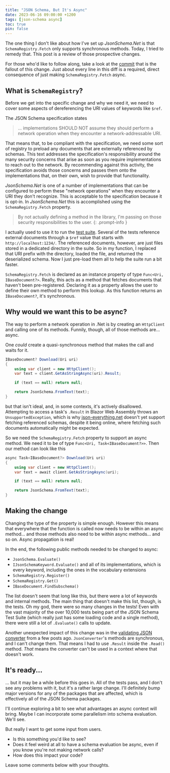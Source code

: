 ```yaml
---
title: "JSON Schema, But It's Async"
date: 2023-06-16 09:00:00 +1200
tags: [json-schema async]
toc: true
pin: false
---
```

The one thing I don't like about how I've set up _JsonSchema.Net_ is that `SchemaRegistry.Fetch` only supports synchronous methods.  Today, I tried to remedy that.  This post is a review of those prospective changes.

For those who'd like to follow along, take a look at the [commit](https://github.com/gregsdennis/json-everything/commit/a215bea67deef0d113ab684a7ff69538581b2735) that is the fallout of this change.  Just about every line in this diff is a required, direct consequence of just making `SchemaRegistry.Fetch` async.

## What is `SchemaRegistry`?

Before we get into the specific change and why we need it, we need to cover some aspects of dereferencing the URI values of keywords like `$ref`.

The JSON Schema specification states

> ... implementations SHOULD NOT assume they should perform a network operation when they encounter a network-addressable URI.

That means that, to be compliant with the specification, we need some sort of registry to preload any documents that are externally referenced by schemas.  This text addresses the specification's responsibility around the many security concerns that arise as soon as you require implementations to reach out to the network.  By recommending against this activity, the specification avoids those concerns and passes them onto the implementations that, on their own, wish to provide that functionality.

_JsonSchema.Net_ is one of a number of implementations that can be configured to perform these "network operations" when they encounter a URI they don't recognize.  This is acceptable to the specification because it is opt-in.  In _JsonSchema.Net_ this is accomplished using the `SchemaRegistry.Fetch` property.

> By not actually defining a method in the library, I'm passing on those security responsibilities to the user.
{: .prompt-info }

I actually used to use it to run the [test suite](https://github.com/json-schema-org/JSON-Schema-Test-Suite).  Several of the tests reference external documents through a `$ref` value that starts with `http://localhost:1234/`.  The referenced documents, however, are just files stored in a dedicated directory in the suite.  So in my function, I replaced that URI prefix with the directory, loaded the file, and returned the deserialized schema.  Now I just pre-load them all to help the suite run a bit faster.

`SchemaRegistry.Fetch` is declared as an instance property of type `Func<Uri, IBaseDocument?>`.  Really, this acts as a method that fetches documents that haven't been pre-registered.  Declaring it as a property allows the user to define their own method to perform this lookup.  As this function returns an `IBaseDocument?`, it's synchronous.

## Why would we want this to be async?

The way to perform a network operation in .Net is by creating an `HttpClient` and calling one of its methods.  Funnily, though, all of those methods are... async.

One _could_ create a quasi-synchronous method that makes the call and waits for it.

```c#
IBaseDocument? Download(Uri uri)
{
    using var client = new HttpClient();
    var text = client.GetAsStringAsync(uri).Result;

    if (text == null) return null;

    return JsonSchema.FromText(text);
}
```

but that isn't ideal, and, in some contexts, it's actively disallowed.  Attempting to access a task's `.Result` in Blazor Web Assembly throws an `UnsupportedException`, which is why [json-everything.net](https://json-everything.net) doesn't yet support fetching referenced schemas, despite it being online, where fetching such documents automatically might be expected.

So we need the `SchemaRegistry.Fetch` property to support an async method.  We need it to be of type `Func<Uri, Task<IBaseDocument?>>`.  Then our method can look like this

```c#
async Task<IBaseDocument?> Download(Uri uri)
{
    using var client = new HttpClient();
    var text = await client.GetAsStringAsync(uri);

    if (text == null) return null;

    return JsonSchema.FromText(text);
}
```

## Making the change

Changing the type of the property is simple enough.  However this means that everywhere that the function is called now needs to be within an async method... and those methods also need to be within async methods... and so on.  Async propagation is real!

In the end, the following public methods needed to be changed to async:

- `JsonSchema.Evaluate()`
- `IJsonSchemaKeyword.Evaluate()` and all of its implementations, which is every keyword, including the ones in the vocabulary extensions
- `SchemaRegistry.Register()`
- `SchemaRegistry.Get()`
- `IBaseDocument.FindSubschema()`

The list doesn't seem that long like this, but there were a lot of keywords and internal methods.  The main thing that doesn't make this list, though, is the tests.  Oh my god, there were so many changes in the tests!  Even with the vast majority of the over 10,000 tests being part of the JSON Schema Test Suite (which really just has some loading code and a single method), there were still a lot of `.Evaluate()` calls to update.

Another unexpected impact of this change was in the [validating JSON converter](/posts/deserialization-with-schemas) from a few posts ago.  `JsonConverter`'s methods are synchronous, and I can't change them.  That means I had to use `.Result` inside the `.Read()` method.  _That_ means the converter can't be used in a context where that doesn't work.

## It's ready...

... but it may be a while before this goes in.  All of the tests pass, and I don't see any problems with it, but it's a rather large change.  I'll definitely bump major versions for any of the packages that are affected, which is effectively all of the JSON Schema packages.

I'll continue exploring a bit to see what advantages an async context will bring.  Maybe I can incorporate some parallelism into schema evaluation. We'll see.

But really I want to get some input from users.

- Is this something you'd like to see?
- Does it feel weird at all to have a schema evaluation be async, even if you know you're not making network calls?
- How does this impact your code?

Leave some comments below with your thoughts.
